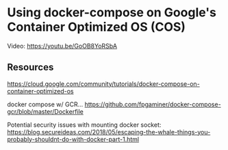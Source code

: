 # Using docker-compose on Google's Container Optimized OS (COS)

Video: https://youtu.be/GoOB8YoRSbA

## Resources

https://cloud.google.com/community/tutorials/docker-compose-on-container-optimized-os

docker compose w/ GCR... https://github.com/fpgaminer/docker-compose-gcr/blob/master/Dockerfile

Potential security issues with mounting docker socket: https://blog.secureideas.com/2018/05/escaping-the-whale-things-you-probably-shouldnt-do-with-docker-part-1.html
